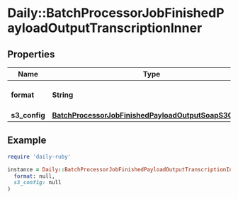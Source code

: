# Daily::BatchProcessorJobFinishedPayloadOutputTranscriptionInner

## Properties

| Name | Type | Description | Notes |
| ---- | ---- | ----------- | ----- |
| **format** | **String** | The filetype of this transcription. | [optional] |
| **s3_config** | [**BatchProcessorJobFinishedPayloadOutputSoapS3Config**](BatchProcessorJobFinishedPayloadOutputSoapS3Config.md) |  | [optional] |

## Example

```ruby
require 'daily-ruby'

instance = Daily::BatchProcessorJobFinishedPayloadOutputTranscriptionInner.new(
  format: null,
  s3_config: null
)
```

